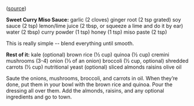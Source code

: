 ([source](https://feedmecolor.wordpress.com/2014/03/07/sweet-curry-miso-swami-bowl-life-alive-remake/))

**Sweet Curry Miso Sauce:**
garlic (2 cloves)
ginger root (2 tsp grated)
soy sauce (2 tsp)
lemon/lime juice (2 tbsp, or squeeze a lime and do it by ear)
water (2 tbsp)
curry powder (1 tsp)
honey (1 tsp)
miso paste (2 tsp)

This is really simple -- blend everything until smooth.

**Rest of it:**
kale (optional)
brown rice (½ cup)
quinoa (½ cup)
cremini mushrooms (3-4)
onion (⅓ of an onion)
broccoli (½ cup, optional)
shredded carrots (½ cup)
nutritional yeast (optional)
sliced almonds
raisins
olive oil

Saute the onions, mushrooms, broccoli, and carrots in oil. When they’re done, put them in your bowl with the brown rice and quinoa. Pour the dressing all over them. Add the almonds, raisins, and any optional ingredients and go to town.
